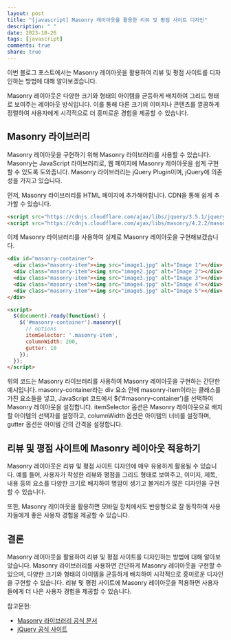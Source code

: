 ```yaml
---
layout: post
title: "[javascript] Masonry 레이아웃을 활용한 리뷰 및 평점 사이트 디자인"
description: " "
date: 2023-10-26
tags: [javascript]
comments: true
share: true
---
```


이번 블로그 포스트에서는 Masonry 레이아웃을 활용하여 리뷰 및 평점 사이트를 디자인하는 방법에 대해 알아보겠습니다.

Masonry 레이아웃은 다양한 크기와 형태의 아이템을 균등하게 배치하여 그리드 형태로 보여주는 레이아웃 방식입니다. 이를 통해 다른 크기의 이미지나 콘텐츠를 깔끔하게 정렬하여 사용자에게 시각적으로 더 흥미로운 경험을 제공할 수 있습니다.

## Masonry 라이브러리

Masonry 레이아웃을 구현하기 위해 Masonry 라이브러리를 사용할 수 있습니다. Masonry는 JavaScript 라이브러리로, 웹 페이지에 Masonry 레이아웃을 쉽게 구현할 수 있도록 도와줍니다. Masonry 라이브러리는 jQuery Plugin이며, jQuery에 의존성을 가지고 있습니다.

먼저, Masonry 라이브러리를 HTML 페이지에 추가해야합니다. CDN을 통해 쉽게 추가할 수 있습니다.

```html
<script src="https://cdnjs.cloudflare.com/ajax/libs/jquery/3.5.1/jquery.min.js"></script>
<script src="https://cdnjs.cloudflare.com/ajax/libs/masonry/4.2.2/masonry.pkgd.min.js"></script>
```

이제 Masonry 라이브러리를 사용하여 실제로 Masonry 레이아웃을 구현해보겠습니다.

```html
<div id="masonry-container">
  <div class="masonry-item"><img src="image1.jpg" alt="Image 1"></div>
  <div class="masonry-item"><img src="image2.jpg" alt="Image 2"></div>
  <div class="masonry-item"><img src="image3.jpg" alt="Image 3"></div>
  <div class="masonry-item"><img src="image4.jpg" alt="Image 4"></div>
  <div class="masonry-item"><img src="image5.jpg" alt="Image 5"></div>
</div>

<script>
  $(document).ready(function() {
    $('#masonry-container').masonry({
      // options
      itemSelector: '.masonry-item',
      columnWidth: 200,
      gutter: 10
    });
  });
</script>
```

위의 코드는 Masonry 라이브러리를 사용하여 Masonry 레이아웃을 구현하는 간단한 예시입니다. masonry-container라는 div 요소 안에 masonry-item이라는 클래스를 가진 요소들을 넣고, JavaScript 코드에서 $('#masonry-container')를 선택하여 Masonry 레이아웃을 설정합니다. itemSelector 옵션은 Masonry 레이아웃으로 배치할 아이템의 선택자를 설정하고, columnWidth 옵션은 아이템의 너비를 설정하며, gutter 옵션은 아이템 간의 간격을 설정합니다.

## 리뷰 및 평점 사이트에 Masonry 레이아웃 적용하기

Masonry 레이아웃은 리뷰 및 평점 사이트 디자인에 매우 유용하게 활용될 수 있습니다. 예를 들어, 사용자가 작성한 리뷰와 평점을 그리드 형태로 보여주고, 이미지, 제목, 내용 등의 요소를 다양한 크기로 배치하여 명암이 생기고 볼거리가 많은 디자인을 구현할 수 있습니다.

또한, Masonry 레이아웃을 활용하면 모바일 장치에서도 반응형으로 잘 동작하여 사용자들에게 좋은 사용자 경험을 제공할 수 있습니다.

## 결론

Masonry 레이아웃을 활용하여 리뷰 및 평점 사이트를 디자인하는 방법에 대해 알아보았습니다. Masonry 라이브러리를 사용하면 간단하게 Masonry 레이아웃을 구현할 수 있으며, 다양한 크기와 형태의 아이템을 균등하게 배치하여 시각적으로 흥미로운 디자인을 구현할 수 있습니다. 리뷰 및 평점 사이트에 Masonry 레이아웃을 적용하면 사용자들에게 더 나은 사용자 경험을 제공할 수 있습니다.

참고문헌:
- [Masonry 라이브러리 공식 문서](https://masonry.desandro.com/)
- [jQuery 공식 사이트](https://jquery.com/)